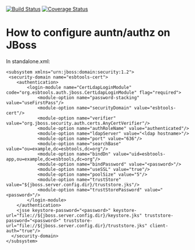 [![Build Status](https://travis-ci.org/esbtools/jboss-cert-ldap-login-module.svg?branch=master)](https://travis-ci.org/esbtools/jboss-cert-ldap-login-module.svg?branch=master)
[![Coverage Status](https://coveralls.io/repos/esbtools/jboss-cert-ldap-login-module/badge.svg?branch=master&service=github)](https://coveralls.io/github/esbtools/jboss-cert-ldap-login-module?branch=master)

# How to configure auntn/authz on JBoss

In standalone.xml:

```
<subsystem xmlns="urn:jboss:domain:security:1.2">
 <security-domain name="esbtools-cert">
	<authentication>
		<login-module name="CertLdapLoginModule" code="org.esbtools.auth.jboss.CertLdapLoginModule" flag="required">
			<module-option name="password-stacking" value="useFirstPass"/>
			<module-option name="securityDomain" value="esbtools-cert"/>
			<module-option name="verifier" value="org.jboss.security.auth.certs.AnyCertVerifier"/>
			<module-option name="authRoleName" value="authenticated"/>
			<module-option name="ldapServer" value="<ldap hostname>"/>
			<module-option name="port" value="636"/>
			<module-option name="searchBase" value="ou=example,dc=esbtools,dc=org"/>
			<module-option name="bindDn" value="uid=esbtools-app,ou=example,dc=esbtools,dc=org"/>
			<module-option name="bindPassword" value="<password>"/>
			<module-option name="useSSL" value="true"/>
			<module-option name="poolSize" value="5"/>
			<module-option name="trustStore" value="${jboss.server.config.dir}/truststore.jks"/>
			<module-option name="trustStorePassword" value="<password>"/>
		</login-module>
	</authentication>
	<jsse keystore-password="<password>" keystore-url="file://${jboss.server.config.dir}/keystore.jks" truststore-password="<password>" truststore-url="file://${jboss.server.config.dir}/truststore.jks" client-auth="true"/>
  </security-domain>
</subsystem>
```
